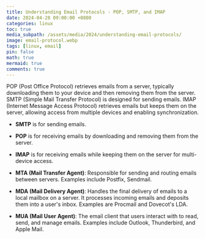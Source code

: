 ```yaml
---
title: Understanding Email Protocols - POP, SMTP, and IMAP
date: 2024-04-28 09:00:00 +0800
categories: linux
toc: true
media_subpath: /assets/media/2024/understanding-email-protocols/
image: email-protocol.webp
tags: [linux, email]
pin: false
math: true
mermaid: true
comments: true
---
```


POP (Post Office Protocol) retrieves emails from a server, typically downloading them to your device and then removing them from the server. SMTP (Simple Mail Transfer Protocol) is designed for sending emails. IMAP (Internet Message Access Protocol) retrieves emails but keeps them on the server, allowing access from multiple devices and enabling synchronization.


- **SMTP** is for sending emails.
- **POP** is for receiving emails by downloading and removing them from the server.
- **IMAP** is for receiving emails while keeping them on the server for multi-device access.

- **MTA (Mail Transfer Agent)**: Responsible for sending and routing emails between servers. Examples include Postfix, Sendmail.
- **MDA (Mail Delivery Agent)**: Handles the final delivery of emails to a local mailbox on a server. It processes incoming emails and deposits them into a user's inbox. Examples are Procmail and Dovecot's LDA.
- **MUA (Mail User Agent)**: The email client that users interact with to read, send, and manage emails. Examples include Outlook, Thunderbird, and Apple Mail.


